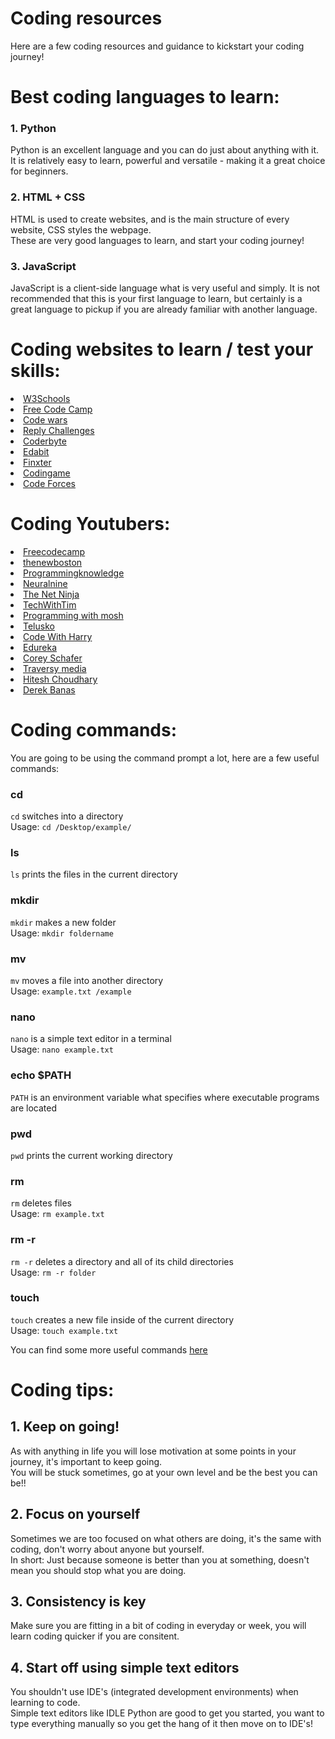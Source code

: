 # Coding resources
Here are a few coding resources and guidance to kickstart your coding journey!

# Best coding languages to learn:
<h3>1. Python</h3>
<p>Python is an excellent language and you can do just about anything with it. <br> 
  It is relatively easy to learn, powerful and versatile - making it a great choice for beginners.</p>
<h3>2. HTML + CSS</h3>
<p>HTML is used to create websites, and is the main structure of every website,
  CSS styles the webpage. <br>These are very good languages to learn, and start your coding journey! 
</p>
<h3>3. JavaScript</h3>
<p>JavaScript is a client-side language what is very useful and simply. It is not recommended that this is your first language to learn, 
  but certainly is a great language to pickup if you are already familiar with another language.
</p>

# Coding websites to learn / test your skills:

<li><a href="https://www.w3schools.com/">W3Schools</a></li>
<li><a href="https://www.freecodecamp.org/">Free Code Camp</a></li>
<li><a href="https://www.codewars.com/">Code wars</a></li>
<li><a href="https://challenges.reply.com/tamtamy/home.action">Reply Challenges</a></li>
<li><a href="https://coderbyte.com/">Coderbyte</a></li>
<li><a href="https://edabit.com/">Edabit</a></li>
<li><a href="https://app.finxter.com/learn/computer/science/">Finxter</a></li>
<li><a href="https://www.codingame.com/start">Codingame</a></li>
<li><a href="https://codeforces.com/">Code Forces</a></li>

# Coding Youtubers:

<li><a href="https://www.youtube.com/channel/UC8butISFwT-Wl7EV0hUK0BQ">Freecodecamp</a></li>
<li><a href="https://www.youtube.com/channel/UCJbPGzawDH1njbqV-D5HqKw">thenewboston</a></li>
<li><a href="https://www.youtube.com/channel/UCs6nmQViDpUw0nuIx9c_WvA">Programmingknowledge</a></li>
<li><a href="https://www.youtube.com/channel/UC8wZnXYK_CGKlBcZp-GxYPA">Neuralnine</a></li>
<li><a href="https://www.youtube.com/channel/UCW5YeuERMmlnqo4oq8vwUpg">The Net Ninja</a></li>
<li><a href="https://www.youtube.com/channel/UC4JX40jDee_tINbkjycV4Sg">TechWithTim</a></li>
<li><a href="https://www.youtube.com/channel/UCWv7vMbMWH4-V0ZXdmDpPBA">Programming with mosh</a></li>
<li><a href="https://www.youtube.com/channel/UC59K-uG2A5ogwIrHw4bmlEg">Telusko</a></li>
<li><a href="https://www.youtube.com/channel/UCeVMnSShP_Iviwkknt83cww">Code With Harry</a></li>
<li><a href="https://www.youtube.com/channel/UCkw4JCwteGrDHIsyIIKo4tQ">Edureka</a></li>
<li><a href="https://www.youtube.com/channel/UCCezIgC97PvUuR4_gbFUs5g">Corey Schafer</a></li>
<li><a href="https://www.youtube.com/channel/UC29ju8bIPH5as8OGnQzwJyA">Traversy media</a></li>
<li><a href="https://www.youtube.com/channel/UCXgGY0wkgOzynnHvSEVmE3A">Hitesh Choudhary</a></li>
<li><a href="https://www.youtube.com/user/derekbanas">Derek Banas</a></li>

# Coding commands:
You are going to be using the command prompt a lot, here are a few useful commands:

<h3>cd</h3>
<p><code>cd</code> switches into a directory <br> Usage: <code>cd /Desktop/example/</code></p>
<h3>ls</h3>
<p><code>ls</code> prints the files in the current directory</p>
<h3>mkdir</h3>
<p><code>mkdir</code> makes a new folder <br> Usage: <code>mkdir foldername</code></p>
<h3>mv</h3>
<p><code>mv</code> moves a file into another directory <br> Usage: <code>example.txt /example</code></p>
<h3>nano</h3>
<p><code>nano</code> is a simple text editor in a terminal <br> Usage: <code>nano example.txt</code></p>
<h3>echo $PATH</h3>
<p><code>PATH</code> is an environment variable what specifies where executable programs are located </p>
<h3>pwd</h3>
<p><code>pwd</code> prints the current working directory </p>
<h3>rm</h3>
<p><code>rm</code> deletes files <br>Usage: <code>rm example.txt</code></p>
<h3>rm -r</h3>
<p><code>rm -r</code> deletes a directory and all of its child directories <br>Usage: <code>rm -r folder</code></p>
<h3>touch</h3>
<p><code>touch</code> creates a new file inside of the current directory <br>Usage: <code>touch example.txt</code></p>
You can find some more useful commands <a href="https://www.codecademy.com/articles/command-line-commands">here</a>

# Coding tips:

<h2>1. Keep on going!</h2>
<p>As with anything in life you will lose motivation at some points in your journey, it's important to keep going. <br>
  You will be stuck sometimes, go at your own level and be the best you can be!!
</p>
<h2>2. Focus on yourself</h2>
<p> Sometimes we are too focused on what others are doing, it's the same with coding, don't worry about anyone but yourself. <br>
  In short: Just because someone is better than you at something, doesn't mean you should stop what you are doing. 
</p>
<h2>3. Consistency is key</h2>
<p>Make sure you are fitting in a bit of coding in everyday or week, you will learn coding quicker if you are consitent. </p>
<h2>4. Start off using simple text editors</h2>
<p>You shouldn't use IDE's (integrated development environments) when learning to code. <br>
   Simple text editors like IDLE Python are good to get you started, you want to type everything manually so you get the hang of it then move on to IDE's!</p>

